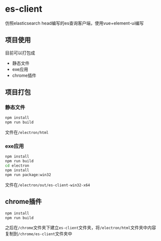 # es-client

仿照elasticsearch head编写的es查询客户端，使用vue+element-ui编写

## 项目使用

目前可以打包成

- 静态文件
- exe应用
- chrome插件

## 项目打包

### 静态文件

```bash
npm install
npm run build
```

文件在`/electron/html`

### exe应用

```bash
npm install
npm run build
cd electron
npm install
npm run package:win32
```

文件在`/electron/out/es-client-win32-x64`

## chrome插件

```bash
npm install
npm run build
```

之后在`/chrome`文件夹下建立`es-client`文件夹，将`/electron/html`文件夹中内容复制到`/chrome/es-client`文件夹中
